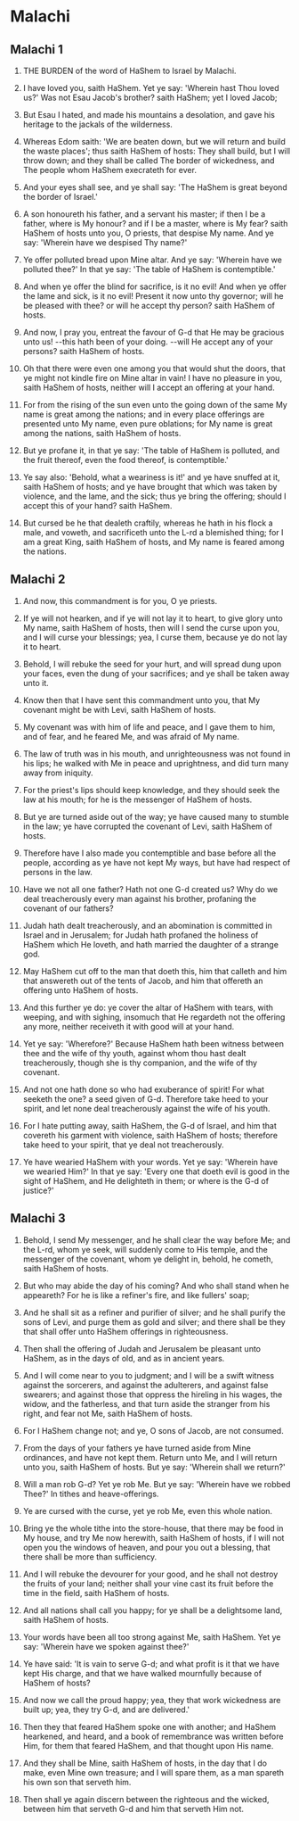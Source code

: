 # Malachi

## Malachi 1

1. THE BURDEN of the word of HaShem to Israel by Malachi.

2. I have loved you, saith HaShem. Yet ye say: 'Wherein hast Thou loved us?' Was not Esau Jacob's brother? saith HaShem; yet I loved Jacob;

3. But Esau I hated, and made his mountains a desolation, and gave his heritage to the jackals of the wilderness.

4. Whereas Edom saith: 'We are beaten down, but we will return and build the waste places'; thus saith HaShem of hosts: They shall build, but I will throw down; and they shall be called The border of wickedness, and The people whom HaShem execrateth for ever.

5. And your eyes shall see, and ye shall say: 'The HaShem is great beyond the border of Israel.'

6. A son honoureth his father, and a servant his master; if then I be a father, where is My honour? and if I be a master, where is My fear? saith HaShem of hosts unto you, O priests, that despise My name. And ye say: 'Wherein have we despised Thy name?'

7. Ye offer polluted bread upon Mine altar. And ye say: 'Wherein have we polluted thee?' In that ye say: 'The table of HaShem is contemptible.'

8. And when ye offer the blind for sacrifice, is it no evil! And when ye offer the lame and sick, is it no evil! Present it now unto thy governor; will he be pleased with thee? or will he accept thy person? saith HaShem of hosts.

9. And now, I pray you, entreat the favour of G-d that He may be gracious unto us! --this hath been of your doing. --will He accept any of your persons? saith HaShem of hosts.

10. Oh that there were even one among you that would shut the doors, that ye might not kindle fire on Mine altar in vain! I have no pleasure in you, saith HaShem of hosts, neither will I accept an offering at your hand.

11. For from the rising of the sun even unto the going down of the same My name is great among the nations; and in every place offerings are presented unto My name, even pure oblations; for My name is great among the nations, saith HaShem of hosts.

12. But ye profane it, in that ye say: 'The table of HaShem is polluted, and the fruit thereof, even the food thereof, is contemptible.'

13. Ye say also: 'Behold, what a weariness is it!' and ye have snuffed at it, saith HaShem of hosts; and ye have brought that which was taken by violence, and the lame, and the sick; thus ye bring the offering; should I accept this of your hand? saith HaShem.

14. But cursed be he that dealeth craftily, whereas he hath in his flock a male, and voweth, and sacrificeth unto the L-rd a blemished thing; for I am a great King, saith HaShem of hosts, and My name is feared among the nations. 

## Malachi 2

1. And now, this commandment is for you, O ye priests.

2. If ye will not hearken, and if ye will not lay it to heart, to give glory unto My name, saith HaShem of hosts, then will I send the curse upon you, and I will curse your blessings; yea, I curse them, because ye do not lay it to heart.

3. Behold, I will rebuke the seed for your hurt, and will spread dung upon your faces, even the dung of your sacrifices; and ye shall be taken away unto it.

4. Know then that I have sent this commandment unto you, that My covenant might be with Levi, saith HaShem of hosts.

5. My covenant was with him of life and peace, and I gave them to him, and of fear, and he feared Me, and was afraid of My name.

6. The law of truth was in his mouth, and unrighteousness was not found in his lips; he walked with Me in peace and uprightness, and did turn many away from iniquity.

7. For the priest's lips should keep knowledge, and they should seek the law at his mouth; for he is the messenger of HaShem of hosts.

8. But ye are turned aside out of the way; ye have caused many to stumble in the law; ye have corrupted the covenant of Levi, saith HaShem of hosts.

9. Therefore have I also made you contemptible and base before all the people, according as ye have not kept My ways, but have had respect of persons in the law.

10. Have we not all one father? Hath not one G-d created us? Why do we deal treacherously every man against his brother, profaning the covenant of our fathers?

11. Judah hath dealt treacherously, and an abomination is committed in Israel and in Jerusalem; for Judah hath profaned the holiness of HaShem which He loveth, and hath married the daughter of a strange god.

12. May HaShem cut off to the man that doeth this, him that calleth and him that answereth out of the tents of Jacob, and him that offereth an offering unto HaShem of hosts.

13. And this further ye do: ye cover the altar of HaShem with tears, with weeping, and with sighing, insomuch that He regardeth not the offering any more, neither receiveth it with good will at your hand.

14. Yet ye say: 'Wherefore?' Because HaShem hath been witness between thee and the wife of thy youth, against whom thou hast dealt treacherously, though she is thy companion, and the wife of thy covenant.

15. And not one hath done so who had exuberance of spirit! For what seeketh the one? a seed given of G-d. Therefore take heed to your spirit, and let none deal treacherously against the wife of his youth.

16. For I hate putting away, saith HaShem, the G-d of Israel, and him that covereth his garment with violence, saith HaShem of hosts; therefore take heed to your spirit, that ye deal not treacherously.

17. Ye have wearied HaShem with your words. Yet ye say: 'Wherein have we wearied Him?' In that ye say: 'Every one that doeth evil is good in the sight of HaShem, and He delighteth in them; or where is the G-d of justice?' 

## Malachi 3

1. Behold, I send My messenger, and he shall clear the way before Me; and the L-rd, whom ye seek, will suddenly come to His temple, and the messenger of the covenant, whom ye delight in, behold, he cometh, saith HaShem of hosts.

2. But who may abide the day of his coming? And who shall stand when he appeareth? For he is like a refiner's fire, and like fullers' soap;

3. And he shall sit as a refiner and purifier of silver; and he shall purify the sons of Levi, and purge them as gold and silver; and there shall be they that shall offer unto HaShem offerings in righteousness.

4. Then shall the offering of Judah and Jerusalem be pleasant unto HaShem, as in the days of old, and as in ancient years.

5. And I will come near to you to judgment; and I will be a swift witness against the sorcerers, and against the adulterers, and against false swearers; and against those that oppress the hireling in his wages, the widow, and the fatherless, and that turn aside the stranger from his right, and fear not Me, saith HaShem of hosts.

6. For I HaShem change not; and ye, O sons of Jacob, are not consumed.

7. From the days of your fathers ye have turned aside from Mine ordinances, and have not kept them. Return unto Me, and I will return unto you, saith HaShem of hosts. But ye say: 'Wherein shall we return?'

8. Will a man rob G-d? Yet ye rob Me. But ye say: 'Wherein have we robbed Thee?' In tithes and heave-offerings.

9. Ye are cursed with the curse, yet ye rob Me, even this whole nation.

10. Bring ye the whole tithe into the store-house, that there may be food in My house, and try Me now herewith, saith HaShem of hosts, if I will not open you the windows of heaven, and pour you out a blessing, that there shall be more than sufficiency.

11. And I will rebuke the devourer for your good, and he shall not destroy the fruits of your land; neither shall your vine cast its fruit before the time in the field, saith HaShem of hosts.

12. And all nations shall call you happy; for ye shall be a delightsome land, saith HaShem of hosts.

13. Your words have been all too strong against Me, saith HaShem. Yet ye say: 'Wherein have we spoken against thee?'

14. Ye have said: 'It is vain to serve G-d; and what profit is it that we have kept His charge, and that we have walked mournfully because of HaShem of hosts?

15. And now we call the proud happy; yea, they that work wickedness are built up; yea, they try G-d, and are delivered.'

16. Then they that feared HaShem spoke one with another; and HaShem hearkened, and heard, and a book of remembrance was written before Him, for them that feared HaShem, and that thought upon His name.

17. And they shall be Mine, saith HaShem of hosts, in the day that I do make, even Mine own treasure; and I will spare them, as a man spareth his own son that serveth him.

18. Then shall ye again discern between the righteous and the wicked, between him that serveth G-d and him that serveth Him not.  